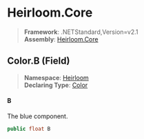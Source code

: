 # Heirloom.Core

> **Framework**: .NETStandard,Version=v2.1  
> **Assembly**: [Heirloom.Core][0]

## Color.B (Field)

> **Namespace**: [Heirloom][0]  
> **Declaring Type**: [Color][1]

#### B

The blue component.

```cs
public float B
```

[0]: ../../../Heirloom.Core.md
[1]: ../Color.md
